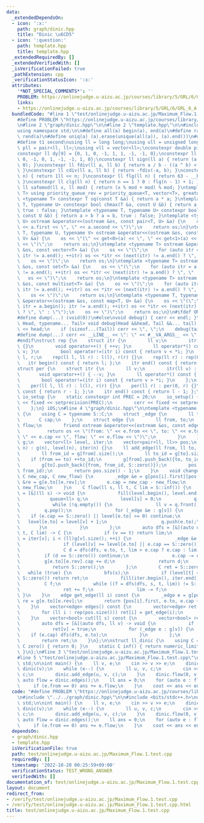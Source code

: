 ```yaml
---
data:
  _extendedDependsOn:
  - icon: ':x:'
    path: graph/dinic.hpp
    title: "Dinic \u6CD5"
  - icon: ':question:'
    path: template.hpp
    title: template.hpp
  _extendedRequiredBy: []
  _extendedVerifiedWith: []
  _isVerificationFailed: true
  _pathExtension: cpp
  _verificationStatusIcon: ':x:'
  attributes:
    '*NOT_SPECIAL_COMMENTS*': ''
    PROBLEM: https://onlinejudge.u-aizu.ac.jp/courses/library/5/GRL/6/GRL_6_A
    links:
    - https://onlinejudge.u-aizu.ac.jp/courses/library/5/GRL/6/GRL_6_A
  bundledCode: "#line 1 \"test/onlinejudge.u-aizu.ac.jp/Maximum_Flow.1.test.cpp\"\n\
    #define PROBLEM \"https://onlinejudge.u-aizu.ac.jp/courses/library/5/GRL/6/GRL_6_A\"\
    \n#line 2 \"graph/dinic.hpp\"\n\n#line 2 \"template.hpp\"\n\n#include <bits/stdc++.h>\n\
    using namespace std;\n\n#define all(a) begin(a), end(a)\n#define rall(a) rbegin(a),\
    \ rend(a)\n#define uniq(a) (a).erase(unique(all(a)), (a).end())\n#define t0 first\n\
    #define t1 second\nusing ll = long long;\nusing ull = unsigned long long;\nusing\
    \ pll = pair<ll, ll>;\nusing vll = vector<ll>;\nconstexpr double pi = 3.14159265358979323846;\n\
    constexpr ll dy[9] = {0, 1, 0, -1, 1, 1, -1, -1, 0};\nconstexpr ll dx[9] = {1,\
    \ 0, -1, 0, 1, -1, -1, 1, 0};\nconstexpr ll sign(ll a) { return (a > 0) - (a <\
    \ 0); }\nconstexpr ll fdiv(ll a, ll b) { return a / b - ((a ^ b) < 0 && a % b);\
    \ }\nconstexpr ll cdiv(ll a, ll b) { return -fdiv(-a, b); }\nconstexpr ll pw(ll\
    \ n) { return 1ll << n; }\nconstexpr ll flg(ll n) { return 63 - __builtin_clzll(n);\
    \ }\nconstexpr ll clg(ll n) { return n == 1 ? 0 : flg(n - 1) + 1; }\nconstexpr\
    \ ll safemod(ll x, ll mod) { return (x % mod + mod) % mod; }\ntemplate <typename\
    \ T> using priority_queue_rev = priority_queue<T, vector<T>, greater<T>>;\ntemplate\
    \ <typename T> constexpr T sq(const T &a) { return a * a; }\ntemplate <typename\
    \ T, typename U> constexpr bool chmax(T &a, const U &b) { return a < b ? a = b,\
    \ true : false; }\ntemplate <typename T, typename U> constexpr bool chmin(T &a,\
    \ const U &b) { return a > b ? a = b, true : false; }\ntemplate <typename T, typename\
    \ U> ostream &operator<<(ostream &os, const pair<T, U> &a) {\n    os << \"(\"\
    \ << a.first << \", \" << a.second << \")\";\n    return os;\n}\ntemplate <typename\
    \ T, typename U, typename V> ostream &operator<<(ostream &os, const tuple<T, U,\
    \ V> &a) {\n    os << \"(\" << get<0>(a) << \", \" << get<1>(a) << \", \" << get<2>(a)\
    \ << \")\";\n    return os;\n}\ntemplate <typename T> ostream &operator<<(ostream\
    \ &os, const vector<T> &a) {\n    os << \"(\";\n    for (auto itr = a.begin();\
    \ itr != a.end(); ++itr) os << *itr << (next(itr) != a.end() ? \", \" : \"\");\n\
    \    os << \")\";\n    return os;\n}\ntemplate <typename T> ostream &operator<<(ostream\
    \ &os, const set<T> &a) {\n    os << \"(\";\n    for (auto itr = a.begin(); itr\
    \ != a.end(); ++itr) os << *itr << (next(itr) != a.end() ? \", \" : \"\");\n \
    \   os << \")\";\n    return os;\n}\ntemplate <typename T> ostream &operator<<(ostream\
    \ &os, const multiset<T> &a) {\n    os << \"(\";\n    for (auto itr = a.begin();\
    \ itr != a.end(); ++itr) os << *itr << (next(itr) != a.end() ? \", \" : \"\");\n\
    \    os << \")\";\n    return os;\n}\ntemplate <typename T, typename U> ostream\
    \ &operator<<(ostream &os, const map<T, U> &a) {\n    os << \"(\";\n    for (auto\
    \ itr = a.begin(); itr != a.end(); ++itr) os << *itr << (next(itr) != a.end()\
    \ ? \", \" : \"\");\n    os << \")\";\n    return os;\n}\n#ifdef ONLINE_JUDGE\n\
    #define dump(...) (void(0))\n#else\nvoid debug() { cerr << endl; }\ntemplate <typename\
    \ Head, typename... Tail> void debug(Head &&head, Tail &&... tail) {\n    cerr\
    \ << head;\n    if (sizeof...(Tail)) cerr << \", \";\n    debug(tail...);\n}\n\
    #define dump(...) cerr << __LINE__ << \": \" << #__VA_ARGS__ << \" = \", debug(__VA_ARGS__)\n\
    #endif\nstruct rep {\n    struct itr {\n        ll v;\n        itr(ll v) : v(v)\
    \ {}\n        void operator++() { ++v; }\n        ll operator*() const { return\
    \ v; }\n        bool operator!=(itr i) const { return v < *i; }\n    };\n    ll\
    \ l, r;\n    rep(ll l, ll r) : l(l), r(r) {}\n    rep(ll r) : rep(0, r) {}\n \
    \   itr begin() const { return l; };\n    itr end() const { return r; };\n};\n\
    struct per {\n    struct itr {\n        ll v;\n        itr(ll v) : v(v) {}\n \
    \       void operator++() { --v; }\n        ll operator*() const { return v; }\n\
    \        bool operator!=(itr i) const { return v > *i; }\n    };\n    ll l, r;\n\
    \    per(ll l, ll r) : l(l), r(r) {}\n    per(ll r) : per(0, r) {}\n    itr begin()\
    \ const { return r - 1; };\n    itr end() const { return l - 1; };\n};\nstruct\
    \ io_setup {\n    static constexpr int PREC = 20;\n    io_setup() {\n        cout\
    \ << fixed << setprecision(PREC);\n        cerr << fixed << setprecision(PREC);\n\
    \    };\n} iOS;\n#line 4 \"graph/dinic.hpp\"\n\ntemplate <typename S> struct dinic\
    \ {\n    using C = typename S::C;\n    struct _edge {\n        ll to, rev;\n \
    \       C cap;\n    };\n    struct edge {\n        ll from, to;\n        C cap,\
    \ flow;\n        friend ostream &operator<<(ostream &os, const edge &e) {\n  \
    \          return os << \"(from: \" << e.from << \", to: \" << e.to << \", cap:\
    \ \" << e.cap << \", flow: \" << e.flow << \")\";\n        }\n    };\n    vector<vector<_edge>>\
    \ g;\n    vector<ll> level, iter;\n    vector<pair<ll, ll>> pos;\n    dinic(ll\
    \ n) : g(n), level(n), iter(n) {}\n    ll add_edge(ll from, ll to, C cap) {\n\
    \        ll from_id = g[from].size();\n        ll to_id = g[to].size();\n    \
    \    if (from == to) ++to_id;\n        g[from].push_back({to, to_id, cap});\n\
    \        g[to].push_back({from, from_id, S::zero()});\n        pos.emplace_back(from,\
    \ from_id);\n        return pos.size() - 1;\n    }\n    void change_edge(ll i,\
    \ C new_cap, C new_flow) {\n        _edge &e = g[pos[i].first][pos[i].second],\
    \ &re = g[e.to][e.rev];\n        e.cap = new_cap - new_flow;\n        re.cap =\
    \ new_flow;\n    }\n    C flow(ll s, ll t, C lim = S::inf()) {\n        auto bfs\
    \ = [&](ll s) -> void {\n            fill(level.begin(), level.end(), -1);\n \
    \           queue<ll> q;\n            level[s] = 0;\n            q.push(s);\n\
    \            while (!q.empty()) {\n                ll v = q.front();\n       \
    \         q.pop();\n                for (_edge &e : g[v]) {\n                \
    \    if (e.cap == S::zero() || level[e.to] >= 0) continue;\n                 \
    \   level[e.to] = level[v] + 1;\n                    q.push(e.to);\n         \
    \       }\n            }\n        };\n        auto dfs = [&](auto dfs, ll v, ll\
    \ t, C lim) -> C {\n            if (v == t) return lim;\n            for (ll &i\
    \ = iter[v]; i < (ll)g[v].size(); ++i) {\n                _edge &e = g[v][i];\n\
    \                if (level[v] >= level[e.to] || e.cap == S::zero()) continue;\n\
    \                C d = dfs(dfs, e.to, t, lim > e.cap ? e.cap : lim);\n       \
    \         if (d == S::zero()) continue;\n                e.cap -= d;\n       \
    \         g[e.to][e.rev].cap += d;\n                return d;\n            }\n\
    \            return S::zero();\n        };\n        C ret = S::zero();\n     \
    \   while (true) {\n            bfs(s);\n            if (level[t] < 0 || lim ==\
    \ S::zero()) return ret;\n            fill(iter.begin(), iter.end(), 0);\n   \
    \         C f;\n            while ((f = dfs(dfs, s, t, lim)) != S::zero()) {\n\
    \                ret += f;\n                lim -= f;\n            }\n       \
    \ }\n    }\n    edge get_edge(ll i) const {\n        _edge e = g[pos[i].first][pos[i].second],\
    \ re = g[e.to][e.rev];\n        return {pos[i].first, e.to, e.cap + re.cap, re.cap};\n\
    \    }\n    vector<edge> edges() const {\n        vector<edge> ret(pos.size());\n\
    \        for (ll i : rep(pos.size())) ret[i] = get_edge(i);\n        return ret;\n\
    \    }\n    vector<bool> cut(ll s) const {\n        vector<bool> ret(g.size());\n\
    \        auto dfs = [&](auto dfs, ll v) -> void {\n            if (ret[v]) return;\n\
    \            ret[v] = true;\n            for (_edge e : g[v]) {\n            \
    \    if (e.cap) dfs(dfs, e.to);\n            }\n        };\n        dfs(dfs, s);\n\
    \        return ret;\n    }\n};\n\nstruct ll_dinic {\n    using C = ll;\n    static\
    \ C zero() { return 0; }\n    static C inf() { return numeric_limits<C>::max();\
    \ }\n};\n#line 3 \"test/onlinejudge.u-aizu.ac.jp/Maximum_Flow.1.test.cpp\"\n\n\
    #line 5 \"test/onlinejudge.u-aizu.ac.jp/Maximum_Flow.1.test.cpp\"\nusing namespace\
    \ std;\n\nint main() {\n    ll v, e;\n    cin >> v >> e;\n    dinic<ll_dinic>\
    \ dinic(v);\n    while (e--) {\n        ll u, v, c;\n        cin >> u >> v >>\
    \ c;\n        dinic.add_edge(u, v, c);\n    }\n    dinic.flow(0, v - 1);\n   \
    \ auto flow = dinic.edges();\n    ll ans = 0;\n    for (auto e : flow) {\n   \
    \     if (e.from == 0) ans += e.flow;\n    }\n    cout << ans << endl;\n}\n"
  code: "#define PROBLEM \"https://onlinejudge.u-aizu.ac.jp/courses/library/5/GRL/6/GRL_6_A\"\
    \n#include \"../../graph/dinic.hpp\"\n\n#include <bits/stdc++.h>\nusing namespace\
    \ std;\n\nint main() {\n    ll v, e;\n    cin >> v >> e;\n    dinic<ll_dinic>\
    \ dinic(v);\n    while (e--) {\n        ll u, v, c;\n        cin >> u >> v >>\
    \ c;\n        dinic.add_edge(u, v, c);\n    }\n    dinic.flow(0, v - 1);\n   \
    \ auto flow = dinic.edges();\n    ll ans = 0;\n    for (auto e : flow) {\n   \
    \     if (e.from == 0) ans += e.flow;\n    }\n    cout << ans << endl;\n}"
  dependsOn:
  - graph/dinic.hpp
  - template.hpp
  isVerificationFile: true
  path: test/onlinejudge.u-aizu.ac.jp/Maximum_Flow.1.test.cpp
  requiredBy: []
  timestamp: '2022-10-20 00:25:59+09:00'
  verificationStatus: TEST_WRONG_ANSWER
  verifiedWith: []
documentation_of: test/onlinejudge.u-aizu.ac.jp/Maximum_Flow.1.test.cpp
layout: document
redirect_from:
- /verify/test/onlinejudge.u-aizu.ac.jp/Maximum_Flow.1.test.cpp
- /verify/test/onlinejudge.u-aizu.ac.jp/Maximum_Flow.1.test.cpp.html
title: test/onlinejudge.u-aizu.ac.jp/Maximum_Flow.1.test.cpp
---
```

